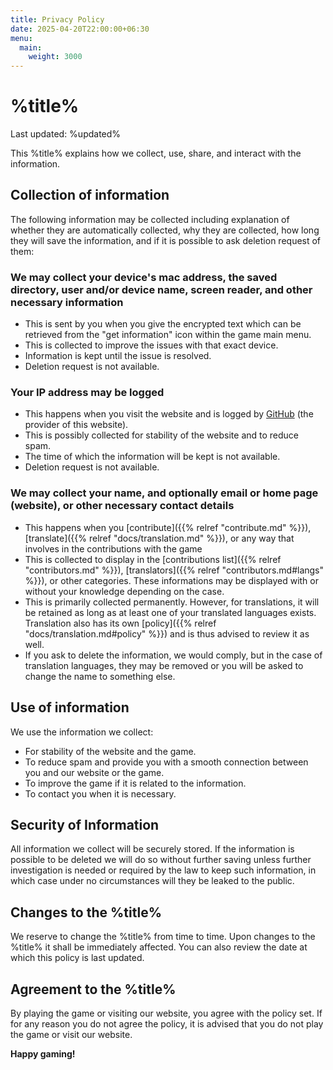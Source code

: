 ```yaml
---
title: Privacy Policy
date: 2025-04-20T22:00:00+06:30
menu:
  main:
    weight: 3000
---
```

# %title%
Last updated: %updated%

This %title% explains how we collect, use, share, and interact with the information.

## Collection of information
The following information may be collected including explanation of whether they are automatically collected, why they are collected, how long they will save the information, and if it is possible to ask deletion request of them:

### We may collect your device's mac address, the saved directory, user and/or device name, screen reader, and other necessary information
- This is sent by you when you give the encrypted text which can be retrieved from the "get information" icon within the game main menu.
- This is collected to improve the issues with that exact device.
- Information is kept until the issue is resolved.
- Deletion request is not available.

### Your IP address may be logged
- This happens when you visit the website and is logged by [GitHub](https://github.com) (the provider of this website).
- This is possibly collected for stability of the website and to reduce spam.
- The time of which the information will be kept is not available.
- Deletion request is not available.

### We may collect your name, and optionally email or home page (website), or other necessary contact details
- This happens when you [contribute]({{% relref "contribute.md" %}}), [translate]({{% relref "docs/translation.md" %}}), or any way that involves in the contributions with the game
- This is collected to display in the [contributions list]({{% relref "contributors.md" %}}), [translators]({{% relref "contributors.md#langs" %}}), or other categories. These informations may be displayed with or without your knowledge depending on the case.
- This is primarily collected permanently. However, for translations, it will be retained as long as at least one of your translated languages exists. Translation also has its own [policy]({{% relref "docs/translation.md#policy" %}}) and is thus advised to review it as well.
- If you ask to delete the information, we would comply, but in the case of translation languages, they may be removed or you will be asked to change the name to something else.

## Use of information
We use the information we collect:
- For stability of the website and the game.
- To reduce spam and provide you with a smooth connection between you and our website or the game.
- To improve the game if it is related to the information.
- To contact you when it is necessary.

## Security of Information
All information we collect will be securely stored. If the information is possible to be deleted we will do so without further saving unless further investigation is needed or required by the law to keep such information, in which case under no circumstances will they be leaked to the public.

## Changes to the %title%
We reserve to change the %title% from time to time. Upon changes to the %title% it shall be immediately affected. You can also review the date at which this policy is last updated.

## Agreement to the %title%
By playing the game or visiting our website, you agree with the policy set. If for any reason you do not agree the policy, it is advised that you do not play the game or visit our website.

**Happy gaming!**